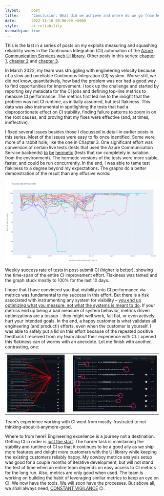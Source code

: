 ```yaml
---
layout:     post
title:      "Conclusion: What did we achieve and where do we go from here?"
date:       2022-11-18 00:00:00 +0000
style:      ci-reliability
usemathjax: true
---
```


This is the last in a series of posts on my exploits measuring and squashing reliability woes in the Continuous Integration (CI) automation of the [Azure Communication Services](https://learn.microsoft.com/en-us/azure/communication-services/overview) [web UI library](https://azure.github.io/communication-ui-library/?path=/story/overview--page). Other posts in this series: [chapter 1](/2022/11/15/ci-reliability-ch1.html), [chapter 2](/2022/11/16/ci-reliability-ch2.html) and [chapter 3](/2022/11/17/ci-reliability-ch3.html).

In March 2022, my team was struggling with engineering velocity because of a slow and unreliable Continuous Integration (CI) system. Worse still, we did not know, quantitatively, how bad the problem was nor had a good way to find opportunities for improvement. I took up the challenge and started by reporting key metadata for the CI jobs and defining top-line metrics to measure CI performance. The metrics first led me to the insight that the problem was not CI runtime, as initially assumed, but test flakiness. This data was also instrumental in spotlighting the tests that had a disproportionate effect on CI stability, finding failure patterns to zoom in on the root causes, and proving that my fixes were effective (and, at times, ineffective).

I fixed several issues besides those I discussed in detail in earlier posts in this series. Most of the issues were easy to fix once identified. Some were more of a rabbit hole, like the one in Chapter 3. One significant effort was conversion of certain live tests (tests that used the Azure Communication Service backends) [to](https://github.com/Azure/communication-ui-library/pull/2278) [be](https://github.com/Azure/communication-ui-library/pull/2301) [hermetic](https://github.com/Azure/communication-ui-library/pull/2302) (tests that ran completely in isolation from the environment). The hermetic versions of the tests were more stable, faster, and could be run concurrently. In the end, I was able to tame test flakiness to a degree beyond my expectations. The graphs do a better demonstration of the result than any effusive words:

<p style="text-align: center;">
    <img src="/assets/article_images/ci-reliability/ch4-test-flakiness.png">
</p>

<p class="img-caption">
    Weekly success rate of tests in post-submit CI (higher is better), showing the time-span of the entire CI improvement effort. Flakiness was tamed and the graph stuck mostly to 100% for the last 10 days.
</p>

I hope that I have convinced you that visibility into CI performance via metrics was fundamental to my success in this effort. But there is a risk associated with instrumenting any system for visibility – [you end up optimizing what you measure, not what the systems is meant to do](https://en.wikipedia.org/wiki/Surrogation). If your metrics end up being a bad measure of system behavior, metrics driven optimizations are a tossup – they might well work, fall flat, or even actively hurt your intended goals. In the end, a happy customer is what validates all engineering (and product!) efforts, even when the customer is yourself. I was able to safely put a lid on this effort because of the repeated positive feedback I received from my team about their experience with CI. I opened this flakiness can of worms with an anecdote. Let me finish with another, contrasting, one:

<table><tr>
    <td style="width: 40%">
        <img src="/assets/article_images/ci-reliability/ch4-github-pr-screenshot.png">
    </td>
    <!-- Look ma! A CSS arrow! -->
    <td><i class="arrow right"></i></td>
    <td>
        <img src="/assets/article_images/ci-reliability/ch4-github-pr-recovery-screenshot.png">
    </td>
</tr></table>

<p class="img-caption">
    Team’s experience working with CI went from mostly-frustrated to not-thinking-about-it-anymore-good.
</p>

Where to from here? Engineering excellence is a journey not a destination. Getting CI in order is [just the start](https://en.wikipedia.org/wiki/Broken_windows_theory). The harder task is maintaining the stability and runtime of CI so that it continues to be a good ally as we ship more features and delight more customers with the UI library while keeping the existing customers reliably happy. My cowboy metrics analysis setup was good for a couple months of iterative development, but will not stand the test of time when an entire team depends on easy access to CI metrics for the long run. Also, metrics are only good when used. The team is working on building the habit of leveraging similar metrics to keep an eye on CI. We now have the tools. We will soon have the processes. But above all, we shall always need, [CONSTANT VIGILANCE](https://github.com/Azure/communication-ui-library/pull/2220) 😉.